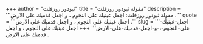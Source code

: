 +++
author = "ثيودور روزفلت"
title = "مقولة ثيودور روزفلت"
description = '''مقولة ثيودور روزفلت: اجعل عينيك على النجوم ، و اجعل قدميك على الارض .'''
quote = '''اجعل عينيك على النجوم ، و اجعل قدميك على الارض .'''
slug = '''اجعل-عينيك-على-النجوم-،-و-اجعل-قدميك-على-الارض'''
+++
اجعل عينيك على النجوم ، و اجعل قدميك على الارض .

